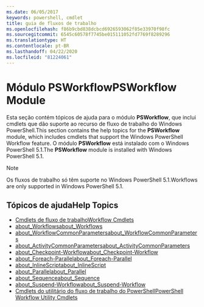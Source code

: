 ```yaml
---
ms.date: 06/05/2017
keywords: powershell, cmdlet
title: guia de fluxos de trabalho
ms.openlocfilehash: f86b9cbd838dcbcd6926593062f85e33970f98fc
ms.sourcegitcommit: 6545c60578f7745be015111052fd7769f8289296
ms.translationtype: HT
ms.contentlocale: pt-BR
ms.lasthandoff: 04/22/2020
ms.locfileid: "81224061"
---
```

# <a name="psworkflow-module"></a><span data-ttu-id="ba706-103">Módulo PSWorkflow</span><span class="sxs-lookup"><span data-stu-id="ba706-103">PSWorkflow Module</span></span>

<span data-ttu-id="ba706-104">Esta seção contém tópicos de ajuda para o módulo **PSWorkflow**, que inclui cmdlets que dão suporte ao recurso de fluxo de trabalho do Windows PowerShell.</span><span class="sxs-lookup"><span data-stu-id="ba706-104">This section contains the help topics for the **PSWorkflow** module, which includes cmdlets that support the Windows PowerShell Workflow feature.</span></span> <span data-ttu-id="ba706-105">O módulo **PSWorkflow** está instalado com o Windows PowerShell 5.1.</span><span class="sxs-lookup"><span data-stu-id="ba706-105">The **PSWorkflow** module is installed with Windows PowerShell 5.1.</span></span>

> [!NOTE]
> <span data-ttu-id="ba706-106">Os fluxos de trabalho só têm suporte no Windows PowerShell 5.1.</span><span class="sxs-lookup"><span data-stu-id="ba706-106">Workflows are only supported in Windows PowerShell 5.1.</span></span>

## <a name="help-topics"></a><span data-ttu-id="ba706-107">Tópicos de ajuda</span><span class="sxs-lookup"><span data-stu-id="ba706-107">Help Topics</span></span>

- [<span data-ttu-id="ba706-108">Cmdlets de fluxo de trabalho</span><span class="sxs-lookup"><span data-stu-id="ba706-108">Workflow Cmdlets</span></span>](/powershell/module/psworkflow/?view=powershell-5.1)
- [<span data-ttu-id="ba706-109">about_Workflows</span><span class="sxs-lookup"><span data-stu-id="ba706-109">about_Workflows</span></span>](/powershell/module/psworkflow/about/about_workflows?view=powershell-5.1)
- [<span data-ttu-id="ba706-110">about_WorkflowCommonParameters</span><span class="sxs-lookup"><span data-stu-id="ba706-110">about_WorkflowCommonParameters</span></span>](/powershell/module/psworkflow/about/about_WorkflowCommonParameters?view=powershell-5.1)
- [<span data-ttu-id="ba706-111">about_ActivityCommonParameters</span><span class="sxs-lookup"><span data-stu-id="ba706-111">about_ActivityCommonParameters</span></span>](/powershell/module/psworkflow/about/about_ActivityCommonParameters?view=powershell-5.1)
- [<span data-ttu-id="ba706-112">about_Checkpoint-Workflow</span><span class="sxs-lookup"><span data-stu-id="ba706-112">about_Checkpoint-Workflow</span></span>](/powershell/module/psworkflow/about/about_Checkpoint-Workflow?view=powershell-5.1)
- [<span data-ttu-id="ba706-113">about_Foreach-Parallel</span><span class="sxs-lookup"><span data-stu-id="ba706-113">about_Foreach-Parallel</span></span>](/powershell/module/psworkflow/about/about_Foreach-Parallel?view=powershell-5.1)
- [<span data-ttu-id="ba706-114">about_InlineScript</span><span class="sxs-lookup"><span data-stu-id="ba706-114">about_InlineScript</span></span>](/powershell/module/psworkflow/about/about_InlineScript?view=powershell-5.1)
- [<span data-ttu-id="ba706-115">about_Parallel</span><span class="sxs-lookup"><span data-stu-id="ba706-115">about_Parallel</span></span>](/powershell/module/psworkflow/about/about_Parallel?view=powershell-5.1)
- [<span data-ttu-id="ba706-116">about_Sequence</span><span class="sxs-lookup"><span data-stu-id="ba706-116">about_Sequence</span></span>](/powershell/module/psworkflow/about/about_Sequence?view=powershell-5.1)
- [<span data-ttu-id="ba706-117">about_Suspend-Workflow</span><span class="sxs-lookup"><span data-stu-id="ba706-117">about_Suspend-Workflow</span></span>](/powershell/module/psworkflow/about/about_Suspend-Workflow?view=powershell-5.1)
- [<span data-ttu-id="ba706-118">Cmdlets do utilitário do fluxo de trabalho do PowerShell</span><span class="sxs-lookup"><span data-stu-id="ba706-118">PowerShell Workflow Utility Cmdlets</span></span>](/powershell/module/psworkflowutility/?view=powershell-5.1)
